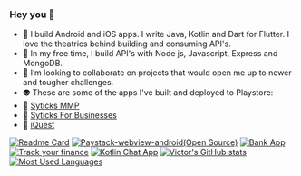 ### Hey you 👋



- 🔭 I build Android and iOS apps. I write Java, Kotlin and Dart for Flutter. I love the theatrics behind building and consuming API's.
- 🌱 In my free time, I build API's with Node js, Javascript, Express and MongoDB.
- 👯 I’m looking to collaborate on projects that would open me up to newer and tougher challenges.
- 👽 These are some of the apps I've built and deployed to Playstore:
- 📱 [Syticks MMP](https://play.google.com/store/apps/details?id=com.app.syticks)
- 📱 [Syticks For Businesses](https://play.google.com/store/apps/details?id=com.app.syticks_organizers)
- 📱 [iQuest](https://play.google.com/store/apps/details?id=com.app.iquest_unizik)


[![Readme Card](https://github-readme-stats.vercel.app/api/pin/?username=VhiktorBrown&repo=github-readme-stats&show_owner=true&theme=city_lights)](https://github.com/VhiktorBrown/github-readme-stats)
[![Paystack-webview-android(Open Source)](https://github-readme-stats.vercel.app/api/pin/?username=VhiktorBrown&repo=Paystack-webview-android&show_owner=true&theme=city_lights)](https://github.com/VhiktorBrown/github-readme-stats)
[![Bank App](https://github-readme-stats.vercel.app/api/pin/?username=VhiktorBrown&repo=bank-app&show_owner=true&theme=city_lights)](https://github.com/VhiktorBrown/github-readme-stats)
[![Track your finance](https://github-readme-stats.vercel.app/api/pin/?username=VhiktorBrown&repo=track-your-finance&show_owner=true&theme=city_lights)](https://github.com/VhiktorBrown/github-readme-stats)
[![Kotlin Chat App](https://github-readme-stats.vercel.app/api/pin/?username=VhiktorBrown&repo=KotlinChatApp&show_owner=true&theme=city_lights)](https://github.com/VhiktorBrown/github-readme-stats)
[![Victor's GitHub stats](https://github-readme-stats.vercel.app/api?username=VhiktorBrown&count_private=true&show_icons=true&hide=prs&theme=city_lights)](https://github.com/VhiktorBrown/github-readme-stats)
[![Most Used Languages](https://github-readme-stats.vercel.app/api/top-langs?username=VhiktorBrown&layout=compact&langs_count=8&theme=city_lights)](https://github.com/VhiktorBrown/github-readme-stats)

